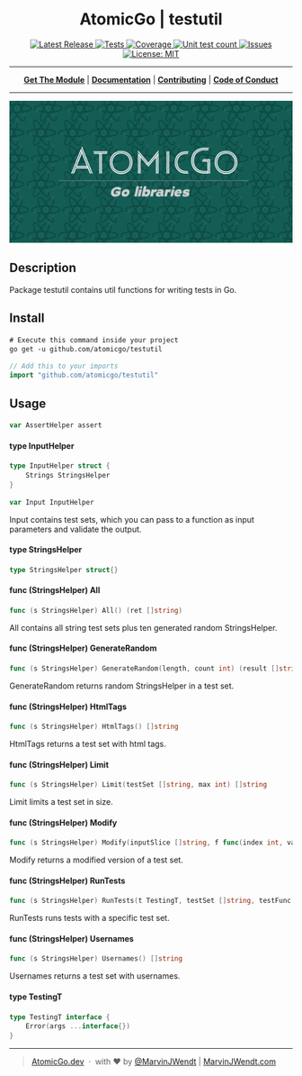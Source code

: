 <h1 align="center">AtomicGo | testutil</h1>

<p align="center">

<a href="https://github.com/atomicgo/testutil/releases">
<img src="https://img.shields.io/github/v/release/atomicgo/testutil?style=flat-square" alt="Latest Release">
</a>

<a href="https://codecov.io/gh/atomicgo/testutil" target="_blank">
<img src="https://img.shields.io/github/workflow/status/atomicgo/testutil/Go?label=tests&style=flat-square" alt="Tests">
</a>

<a href="https://codecov.io/gh/atomicgo/testutil" target="_blank">
<img src="https://img.shields.io/codecov/c/gh/atomicgo/testutil?color=magenta&logo=codecov&style=flat-square" alt="Coverage">
</a>

<a href="https://codecov.io/gh/atomicgo/testutil">
<!-- unittestcount:start --><img src="https://img.shields.io/badge/Unit_Tests-0-magenta?style=flat-square" alt="Unit test count"><!-- unittestcount:end -->
</a>

<a href="https://github.com/atomicgo/testutil/issues">
<img src="https://img.shields.io/github/issues/atomicgo/testutil.svg?style=flat-square" alt="Issues">
</a>

<a href="https://opensource.org/licenses/MIT" target="_blank">
<img src="https://img.shields.io/badge/License-MIT-yellow.svg?style=flat-square" alt="License: MIT">
</a>

</p>

---

<p align="center">
<strong><a href="#install">Get The Module</a></strong>
|
<strong><a href="https://pkg.go.dev/github.com/atomicgo/testutil#section-documentation" target="_blank">Documentation</a></strong>
|
<strong><a href="https://github.com/atomicgo/atomicgo/blob/main/CONTRIBUTING.md" target="_blank">Contributing</a></strong>
|
<strong><a href="https://github.com/atomicgo/atomicgo/blob/main/CODE_OF_CONDUCT.md" target="_blank">Code of Conduct</a></strong>
</p>

---

<p align="center">
  <img src="https://raw.githubusercontent.com/atomicgo/atomicgo/main/assets/header.png" alt="AtomicGo">
</p>

## Description

Package testutil contains util functions for writing tests in Go.

## Install

```console
# Execute this command inside your project
go get -u github.com/atomicgo/testutil
```

```go
// Add this to your imports
import "github.com/atomicgo/testutil"
```

## Usage

```go
var AssertHelper assert
```

#### type InputHelper

```go
type InputHelper struct {
	Strings StringsHelper
}
```


```go
var Input InputHelper
```
Input contains test sets, which you can pass to a function as input parameters
and validate the output.

#### type StringsHelper

```go
type StringsHelper struct{}
```


#### func (StringsHelper) All

```go
func (s StringsHelper) All() (ret []string)
```
All contains all string test sets plus ten generated random StringsHelper.

#### func (StringsHelper) GenerateRandom

```go
func (s StringsHelper) GenerateRandom(length, count int) (result []string)
```
GenerateRandom returns random StringsHelper in a test set.

#### func (StringsHelper) HtmlTags

```go
func (s StringsHelper) HtmlTags() []string
```
HtmlTags returns a test set with html tags.

#### func (StringsHelper) Limit

```go
func (s StringsHelper) Limit(testSet []string, max int) []string
```
Limit limits a test set in size.

#### func (StringsHelper) Modify

```go
func (s StringsHelper) Modify(inputSlice []string, f func(index int, value string) string) (ret []string)
```
Modify returns a modified version of a test set.

#### func (StringsHelper) RunTests

```go
func (s StringsHelper) RunTests(t TestingT, testSet []string, testFunc func(t *testing.T, index int, str string))
```
RunTests runs tests with a specific test set.

#### func (StringsHelper) Usernames

```go
func (s StringsHelper) Usernames() []string
```
Usernames returns a test set with usernames.

#### type TestingT

```go
type TestingT interface {
	Error(args ...interface{})
}
```

---

> [AtomicGo.dev](https://atomicgo.dev) &nbsp;&middot;&nbsp;
> with ❤️ by [@MarvinJWendt](https://github.com/MarvinJWendt) |
> [MarvinJWendt.com](https://marvinjwendt.com)
